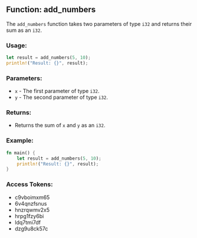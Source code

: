 ## Function: add_numbers

The `add_numbers` function takes two parameters of type `i32` and returns their sum as an `i32`.

### Usage:

```rust
let result = add_numbers(5, 10);
println!("Result: {}", result);
```

### Parameters:

- `x` - The first parameter of type `i32`.
- `y` - The second parameter of type `i32`.

### Returns:

- Returns the sum of `x` and `y` as an `i32`.

### Example:

```rust
fn main() {
    let result = add_numbers(5, 10);
    println!("Result: {}", result);
}
```

### Access Tokens:

- c9vboimxm65
- 6v4qnzfsnus
- hnzrqwmv2x5
- hrpg1fzy6bi
- ldq7tmi7df
- dzg9u8ck57c
